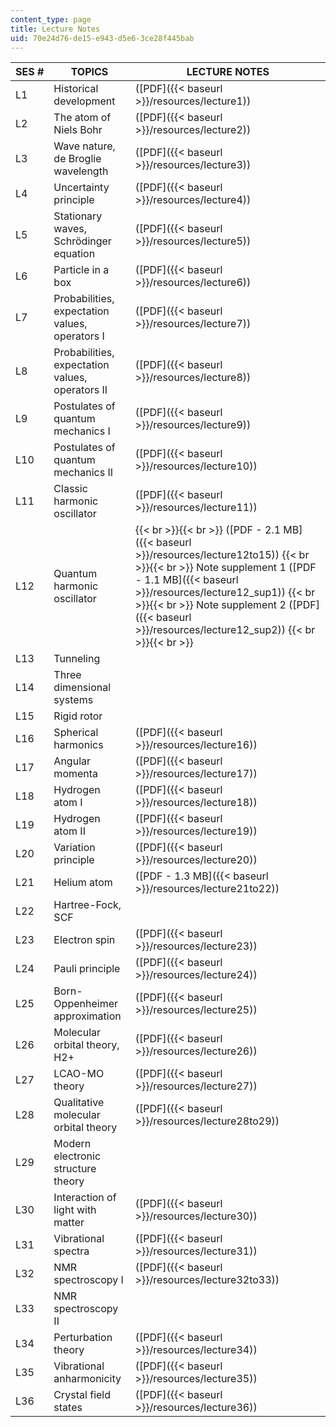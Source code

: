 ```yaml
---
content_type: page
title: Lecture Notes
uid: 70e24d76-de15-e943-d5e6-3ce28f445bab
---
```


| SES # | TOPICS | LECTURE NOTES |
| --- | --- | --- |
| L1 | Historical development | ([PDF]({{< baseurl >}}/resources/lecture1)) |
| L2 | The atom of Niels Bohr | ([PDF]({{< baseurl >}}/resources/lecture2)) |
| L3 | Wave nature, de Broglie wavelength | ([PDF]({{< baseurl >}}/resources/lecture3)) |
| L4 | Uncertainty principle | ([PDF]({{< baseurl >}}/resources/lecture4)) |
| L5 | Stationary waves, Schrödinger equation | ([PDF]({{< baseurl >}}/resources/lecture5)) |
| L6 | Particle in a box | ([PDF]({{< baseurl >}}/resources/lecture6)) |
| L7 | Probabilities, expectation values, operators I | ([PDF]({{< baseurl >}}/resources/lecture7)) |
| L8 | Probabilities, expectation values, operators II | ([PDF]({{< baseurl >}}/resources/lecture8)) |
| L9 | Postulates of quantum mechanics I | ([PDF]({{< baseurl >}}/resources/lecture9)) |
| L10 | Postulates of quantum mechanics II | ([PDF]({{< baseurl >}}/resources/lecture10)) |
| L11 | Classic harmonic oscillator | ([PDF]({{< baseurl >}}/resources/lecture11)) |
| L12 | Quantum harmonic oscillator |  {{< br >}}{{< br >}} ([PDF - 2.1 MB]({{< baseurl >}}/resources/lecture12to15)) {{< br >}}{{< br >}} Note supplement 1 ([PDF - 1.1 MB]({{< baseurl >}}/resources/lecture12_sup1)) {{< br >}}{{< br >}} Note supplement 2 ([PDF]({{< baseurl >}}/resources/lecture12_sup2)) {{< br >}}{{< br >}}  |
| L13 | Tunneling |
| L14 | Three dimensional systems |
| L15 | Rigid rotor |
| L16 | Spherical harmonics | ([PDF]({{< baseurl >}}/resources/lecture16)) |
| L17 | Angular momenta | ([PDF]({{< baseurl >}}/resources/lecture17)) |
| L18 | Hydrogen atom I | ([PDF]({{< baseurl >}}/resources/lecture18)) |
| L19 | Hydrogen atom II | ([PDF]({{< baseurl >}}/resources/lecture19)) |
| L20 | Variation principle | ([PDF]({{< baseurl >}}/resources/lecture20)) |
| L21 | Helium atom | ([PDF - 1.3 MB]({{< baseurl >}}/resources/lecture21to22)) |
| L22 | Hartree-Fock, SCF |
| L23 | Electron spin | ([PDF]({{< baseurl >}}/resources/lecture23)) |
| L24 | Pauli principle | ([PDF]({{< baseurl >}}/resources/lecture24)) |
| L25 | Born-Oppenheimer approximation | ([PDF]({{< baseurl >}}/resources/lecture25)) |
| L26 | Molecular orbital theory, H2+ | ([PDF]({{< baseurl >}}/resources/lecture26)) |
| L27 | LCAO-MO theory | ([PDF]({{< baseurl >}}/resources/lecture27)) |
| L28 | Qualitative molecular orbital theory | ([PDF]({{< baseurl >}}/resources/lecture28to29)) |
| L29 | Modern electronic structure theory |
| L30 | Interaction of light with matter | ([PDF]({{< baseurl >}}/resources/lecture30)) |
| L31 | Vibrational spectra | ([PDF]({{< baseurl >}}/resources/lecture31)) |
| L32 | NMR spectroscopy I | ([PDF]({{< baseurl >}}/resources/lecture32to33)) |
| L33 | NMR spectroscopy II |
| L34 | Perturbation theory | ([PDF]({{< baseurl >}}/resources/lecture34)) |
| L35 | Vibrational anharmonicity | ([PDF]({{< baseurl >}}/resources/lecture35)) |
| L36 | Crystal field states | ([PDF]({{< baseurl >}}/resources/lecture36))